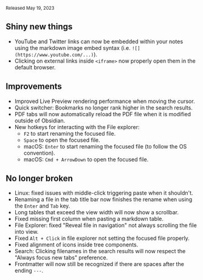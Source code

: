<small>Released May 19, 2023</small>

## Shiny new things

- YouTube and Twitter links can now be embedded within your notes using the markdown image embed syntax (i.e. `![](https://www.youtube.com/...)`).
- Clicking on external links inside `<iframe>` now properly open them in the default browser.

## Improvements

- Improved Live Preview rendering performance when moving the cursor.
- Quick switcher: Bookmarks no longer rank higher in the search results.
- PDF tabs will now automatically reload the PDF file when it is modified outside of Obsidian.
- New hotkeys for interacting with the File explorer:
	- `F2` to start renaming the focused file.
	- `Space` to open the focused file.
	- macOS: `Enter` to start renaming the focused file (to follow the OS convention).
	- macOS: `Cmd + ArrowDown` to open the focused file.

## No longer broken

- Linux: fixed issues with middle-click triggering paste when it shouldn't.
- Renaming a file in the tab title bar now finishes the rename when using the `Enter` and `Tab` key.
- Long tables that exceed the view width will now show a scrollbar.
- Fixed missing first column when pasting a markdown table.
- File Explorer: fixed "Reveal file in navigation" not always scrolling the file into view.
- Fixed `Alt + Click` in file explorer not setting the focused file properly.
- Fixed alignment of icons inside tree components.
- Search: Clicking filenames in the search results will now respect the "Always focus new tabs" preference.
- Frontmatter will now still be recognized if there are spaces after the ending `---`.
